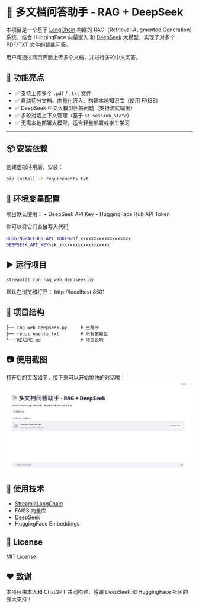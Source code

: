 # 📄 多文档问答助手 - RAG + DeepSeek

本项目是一个基于 [LangChain](https://www.langchain.com/) 构建的 RAG（Retrieval-Augmented Generation）系统，结合 HuggingFace 向量嵌入 和 [DeepSeek](https://deepseek.com/) 大模型，实现了对多个 PDF/TXT 文件的智能问答。

用户可通过网页界面上传多个文档，并进行多轮中文问答。

## 🚀 功能亮点

- ✅ 支持上传多个 `.pdf` / `.txt` 文件
- ✅ 自动切分文档、向量化嵌入、构建本地知识库（使用 FAISS）
- ✅ DeepSeek 中文大模型回答问题（支持流式输出）
- ✅ 多轮对话上下文管理（基于 `st.session_state`）
- ✅ 无需本地部署大模型，适合轻量部署或学生学习

---

## 📦 安装依赖

创建虚拟环境后，安装：

```bash
pip install -r requirements.txt
```

## 🔑 环境变量配置
项目默认使用：
	•	DeepSeek API Key
	•	HuggingFace Hub API Token

你可以将它们直接写入代码
```bash
HUGGINGFACEHUB_API_TOKEN=hf_xxxxxxxxxxxxxxxxxxx
DEEPSEEK_API_KEY=sk_xxxxxxxxxxxxxxxxxxx
```

## ▶️ 运行项目
```bash
streamlit run rag_web_deepseek.py
```
默认在浏览器打开： http://localhost:8501

## 📁 项目结构
```
├── rag_web_deepseek.py     # 主程序
├── requirements.txt        # 所有依赖包
└── README.md               # 项目说明
```

## 📷 使用截图
打开后的页面如下，接下来可以开始愉快的对话啦！
![No description](example1.png)

## 🧠 使用技术

- [StreamlitLangChain](https://streamlit.io/)
- FAISS 向量库
- [DeepSeek](https://www.deepseek.com/)
- HuggingFace Embeddings

## 📄 License
[MIT License](LICENSE)

## ❤️ 致谢
本项目由本人和 ChatGPT 共同构建，感谢 DeepSeek 和 HuggingFace 社区的强大支持！